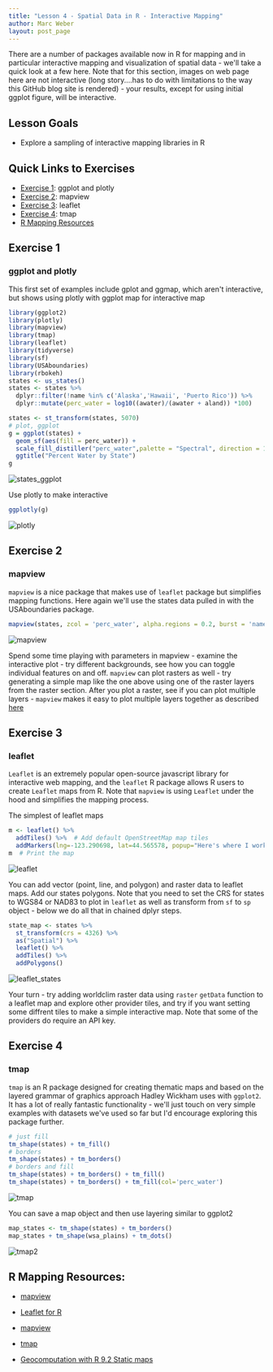 ```yaml
---
title: "Lesson 4 - Spatial Data in R - Interactive Mapping"
author: Marc Weber
layout: post_page
---
```


There are a number of packages available now in R for mapping and in particular interactive mapping and visualization of spatial data - we'll take a quick look at a few here. Note that for this section, images on web page here are not interactive (long story....has to do with limitations to the way this GitHub blog site is rendered) - your results, except for using initial ggplot figure, will be interactive.



## Lesson Goals
- Explore a sampling of interactive mapping libraries in R

## Quick Links to Exercises
- [Exercise 1](#exercise-1): ggplot and plotly
- [Exercise 2](#exercise-2): mapview
- [Exercise 3](#exercise-3): leaflet
- [Exercise 4](#exercise-4): tmap
- [R Mapping Resources](#R-Mapping-Resources)

## Exercise 1
### ggplot and plotly

This first set of examples include gplot and ggmap, which aren't interactive, but shows using plotly with ggplot map for interactive map
```r
library(ggplot2)
library(plotly)
library(mapview)
library(tmap)
library(leaflet)
library(tidyverse)
library(sf)
library(USAboundaries)
library(rbokeh)
states <- us_states()
states <- states %>%
  dplyr::filter(!name %in% c('Alaska','Hawaii', 'Puerto Rico')) %>%
  dplyr::mutate(perc_water = log10((awater)/(awater + aland)) *100)

states <- st_transform(states, 5070)
# plot, ggplot
g = ggplot(states) +
  geom_sf(aes(fill = perc_water)) +
  scale_fill_distiller("perc_water",palette = "Spectral", direction = 1) +
  ggtitle("Percent Water by State")
g
```

![states_ggplot](/AWRA_GIS_R_Workshop/figure/states_ggplot.png)


Use plotly to make interactive
```r
ggplotly(g)
```
![plotly](/AWRA_GIS_R_Workshop/figure/plotly.png)



## Exercise 2
### mapview
`mapview` is a nice package that makes use of `leaflet` package but simplifies mapping functions.  Here again we'll use the states data pulled in with the USAboundaries package. 

```r
mapview(states, zcol = 'perc_water', alpha.regions = 0.2, burst = 'name')
```
![mapview](/AWRA_GIS_R_Workshop/figure/mapview.png)

Spend some time playing with parameters in mapview - examine the interactive plot - try different backgrounds, see how you can toggle individual features on and off.  `mapview` can plot rasters as well - try generating a simple map like the one above using one of the raster layers from the raster section.  After you plot a raster, see if you can plot multiple layers - `mapview` makes it easy to plot multiple layers together as described [here](https://github.com/r-spatial/mapview/blob/develop/vignettes/articles/mapview_02-advanced.Rmd)


## Exercise 3
### leaflet
`Leaflet` is an extremely popular open-source javascript library for interactive web mapping, and the `leaflet` R package allows R users to create `Leaflet` maps from R. Note that `mapview` is using `Leaflet` under the hood and simplifies the mapping process.

The simplest of leaflet maps
```r
m <- leaflet() %>%
  addTiles() %>%  # Add default OpenStreetMap map tiles
  addMarkers(lng=-123.290698, lat=44.565578, popup="Here's where I work")
m  # Print the map
```
![leaflet](/AWRA_GIS_R_Workshop/figure/leaflet.png)

You can add vector (point, line, and polygon) and raster data to leaflet maps.  Add our states polygons. Note that you need to set the CRS for states to WGS84 or NAD83 to plot in `leaflet` as well as transform from `sf` to `sp` object - below we do all that in chained dplyr steps.
```r
state_map <- states %>%
  st_transform(crs = 4326) %>%
  as("Spatial") %>%
  leaflet() %>%
  addTiles() %>%
  addPolygons()
```
![leaflet_states](/AWRA_GIS_R_Workshop/figure/leaflet.png)

Your turn - try adding worldclim raster data using `raster` `getData` function to a leaflet map and explore other provider tiles, and try if you want setting some diffrent tiles to make a simple interactive map. Note that some of the providers do require an API key.

## Exercise 4
### tmap
`tmap` is an R package designed for creating thematic maps and based on the layered grammar of graphics approach Hadley Wickham uses with `ggplot2`.  It has a lot of really fantastic functionality - we'll just touch on very simple examples with datasets we've used so far but I'd encourage exploring this package further.

```r
# just fill
tm_shape(states) + tm_fill()
# borders
tm_shape(states) + tm_borders()
# borders and fill
tm_shape(states) + tm_borders() + tm_fill()
tm_shape(states) + tm_borders() + tm_fill(col='perc_water')
```
![tmap](/AWRA_GIS_R_Workshop/figure/tmap.png)

You can save a map object and then use layering similar to ggplot2
```r
map_states <- tm_shape(states) + tm_borders()
map_states + tm_shape(wsa_plains) + tm_dots()
```
![tmap2](/AWRA_GIS_R_Workshop/figure/tmap2.png)

## R Mapping Resources<a name="#R-Mapping-Resources"></a>:

- [mapview](https://r-spatial.github.io/mapview/)

- [Leaflet for R](https://rstudio.github.io/leaflet/)

- [mapview](https://r-spatial.github.io/mapview/)

- [tmap](https://github.com/mtennekes/tmap)

- [Geocomputation with R 9.2 Static maps](https://github.com/mtennekes/tmap)

